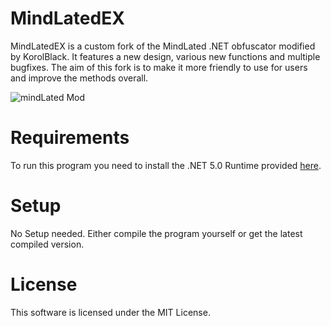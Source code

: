 # MindLatedEX
MindLatedEX is a custom fork of the MindLated .NET obfuscator modified by KorolBlack.
It features a new design, various new functions and multiple bugfixes.
The aim of this fork is to make it more friendly to use for users and improve the methods overall.

![mindLated Mod](https://user-images.githubusercontent.com/70718908/148522515-064df8e2-70d8-4476-b037-ef7598361108.PNG)

# Requirements
To run this program you need to install the .NET 5.0 Runtime provided [here](https://dotnet.microsoft.com/en-us/download).

# Setup
No Setup needed. Either compile the program yourself or get the latest compiled version.

# License
This software is licensed under the MIT License.
